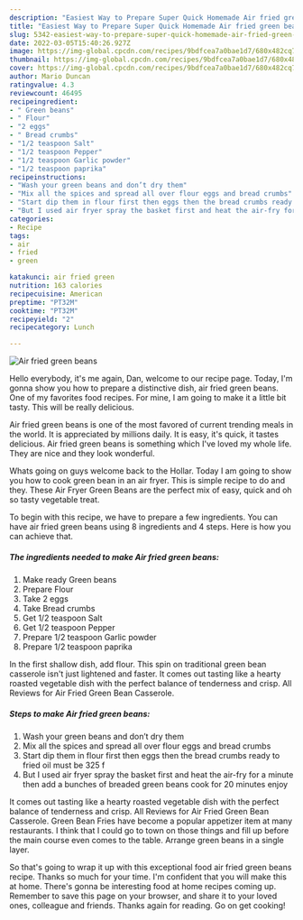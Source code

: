 ```yaml
---
description: "Easiest Way to Prepare Super Quick Homemade Air fried green beans"
title: "Easiest Way to Prepare Super Quick Homemade Air fried green beans"
slug: 5342-easiest-way-to-prepare-super-quick-homemade-air-fried-green-beans
date: 2022-03-05T15:40:26.927Z
image: https://img-global.cpcdn.com/recipes/9bdfcea7a0bae1d7/680x482cq70/air-fried-green-beans-recipe-main-photo.jpg
thumbnail: https://img-global.cpcdn.com/recipes/9bdfcea7a0bae1d7/680x482cq70/air-fried-green-beans-recipe-main-photo.jpg
cover: https://img-global.cpcdn.com/recipes/9bdfcea7a0bae1d7/680x482cq70/air-fried-green-beans-recipe-main-photo.jpg
author: Mario Duncan
ratingvalue: 4.3
reviewcount: 46495
recipeingredient:
- " Green beans"
- " Flour"
- "2 eggs"
- " Bread crumbs"
- "1/2 teaspoon Salt"
- "1/2 teaspoon Pepper"
- "1/2 teaspoon Garlic powder"
- "1/2 teaspoon paprika"
recipeinstructions:
- "Wash your green beans and don’t dry them"
- "Mix all the spices and spread all over flour eggs and bread crumbs"
- "Start dip them in flour first then eggs then the bread crumbs ready to fried oil must be 325 f"
- "But I used air fryer spray the basket first and heat the air-fry for a minute then add a bunches of breaded green beans cook for 20 minutes enjoy"
categories:
- Recipe
tags:
- air
- fried
- green

katakunci: air fried green 
nutrition: 163 calories
recipecuisine: American
preptime: "PT32M"
cooktime: "PT32M"
recipeyield: "2"
recipecategory: Lunch

---
```



![Air fried green beans](https://img-global.cpcdn.com/recipes/9bdfcea7a0bae1d7/680x482cq70/air-fried-green-beans-recipe-main-photo.jpg)

Hello everybody, it's me again, Dan, welcome to our recipe page. Today, I'm gonna show you how to prepare a distinctive dish, air fried green beans. One of my favorites food recipes. For mine, I am going to make it a little bit tasty. This will be really delicious.

Air fried green beans is one of the most favored of current trending meals in the world. It is appreciated by millions daily. It is easy, it's quick, it tastes delicious. Air fried green beans is something which I've loved my whole life. They are nice and they look wonderful.

Whats going on guys welcome back to the Hollar. Today I am going to show you how to cook green bean in an air fryer. This is simple recipe to do and they. These Air Fryer Green Beans are the perfect mix of easy, quick and oh so tasty vegetable treat.


To begin with this recipe, we have to prepare a few ingredients. You can have air fried green beans using 8 ingredients and 4 steps. Here is how you can achieve that.

<!--inarticleads1-->

##### The ingredients needed to make Air fried green beans:

1. Make ready  Green beans
1. Prepare  Flour
1. Take 2 eggs
1. Take  Bread crumbs
1. Get 1/2 teaspoon Salt
1. Get 1/2 teaspoon Pepper
1. Prepare 1/2 teaspoon Garlic powder
1. Prepare 1/2 teaspoon paprika


In the first shallow dish, add flour. This spin on traditional green bean casserole isn&#39;t just lightened and faster. It comes out tasting like a hearty roasted vegetable dish with the perfect balance of tenderness and crisp. All Reviews for Air Fried Green Bean Casserole. 

<!--inarticleads2-->

##### Steps to make Air fried green beans:

1. Wash your green beans and don’t dry them
1. Mix all the spices and spread all over flour eggs and bread crumbs
1. Start dip them in flour first then eggs then the bread crumbs ready to fried oil must be 325 f
1. But I used air fryer spray the basket first and heat the air-fry for a minute then add a bunches of breaded green beans cook for 20 minutes enjoy


It comes out tasting like a hearty roasted vegetable dish with the perfect balance of tenderness and crisp. All Reviews for Air Fried Green Bean Casserole. Green Bean Fries have become a popular appetizer item at many restaurants. I think that I could go to town on those things and fill up before the main course even comes to the table. Arrange green beans in a single layer. 

So that's going to wrap it up with this exceptional food air fried green beans recipe. Thanks so much for your time. I'm confident that you will make this at home. There's gonna be interesting food at home recipes coming up. Remember to save this page on your browser, and share it to your loved ones, colleague and friends. Thanks again for reading. Go on get cooking!
